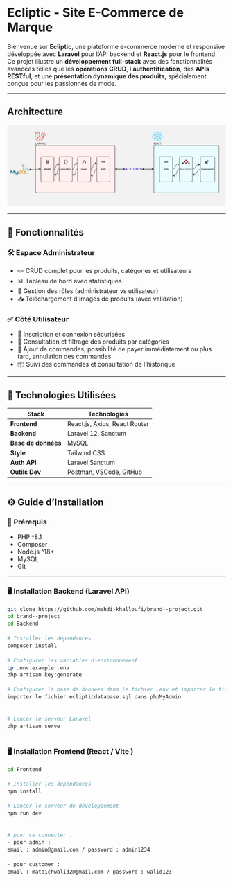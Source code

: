 # Ecliptic - Site E-Commerce de Marque

Bienvenue sur **Ecliptic**, une plateforme e-commerce moderne et responsive développée avec **Laravel** pour l’API backend et **React.js** pour le frontend. Ce projet illustre un **développement full-stack** avec des fonctionnalités avancées telles que les **opérations CRUD**, l’**authentification**, des **APIs RESTful**, et une **présentation dynamique des produits**, spécialement conçue pour les passionnés de mode.

---

## Architecture

![Archirecture de projet](architecture.png)

---

## 🚀 Fonctionnalités

### 🛠️ Espace Administrateur

- ✏️ CRUD complet pour les produits, catégories et utilisateurs
- 📊 Tableau de bord avec statistiques
- 🧩 Gestion des rôles (administrateur vs utilisateur)
- 📥 Téléchargement d'images de produits (avec validation)

### ✅ Côté Utilisateur

- 🔐 Inscription et connexion sécurisées
- 👕 Consultation et filtrage des produits par catégories
- 🛒 Ajout de commandes, possibilité de payer immédiatement ou plus tard, annulation des commandes
- 📦 Suivi des commandes et consultation de l’historique

---

## 🧰 Technologies Utilisées

| Stack               | Technologies                  |
| ------------------- | ----------------------------- |
| **Frontend**        | React.js, Axios, React Router |
| **Backend**         | Laravel 12, Sanctum           |
| **Base de données** | MySQL                         |
| **Style**           | Tailwind CSS                  |
| **Auth API**        | Laravel Sanctum               |
| **Outils Dev**      | Postman, VSCode, GitHub       |

---

## ⚙️ Guide d’Installation

### 🔧 Prérequis

- PHP ^8.1
- Composer
- Node.js ^18+
- MySQL
- Git

---

### 🖥️ Installation Backend (Laravel API)

```bash
git clone https://github.com/mehdi-khalloufi/brand--project.git
cd brand--project
cd Backend

# Installer les dépendances
composer install

# Configurer les variables d’environnement
cp .env.example .env
php artisan key:generate

# Configurer la base de données dans le fichier .env et importer le fichier sql
importer le fichier eclipticdatabase.sql dans phpMyAdmin


# Lancer le serveur Laravel
php artisan serve



```

### 🖥️ Installation Frontend (React / Vite )

```bash
cd Frontend

# Installer les dépendances
npm install

# Lancer le serveur de développement
npm run dev


# pour ce connecter :
- pour admin :
email : admin@gmail.com / password : admin1234

- pour customer :
email : mataichwalid2@gmail.com / password : walid123

```
